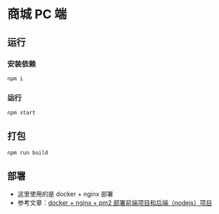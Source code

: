 # 商城 PC 端

## 运行

### 安装依赖

```sh
npm i
```

### 运行

```sh
npm start
```

## 打包

```sh
npm run build
```

## 部署

- 这里使用的是 docker + nginx 部署
- 参考文章：[docker + nginx + pm2 部署前端项目和后端（nodejs）项目](https://wordpress.biaov.cn/docs/38.html)
